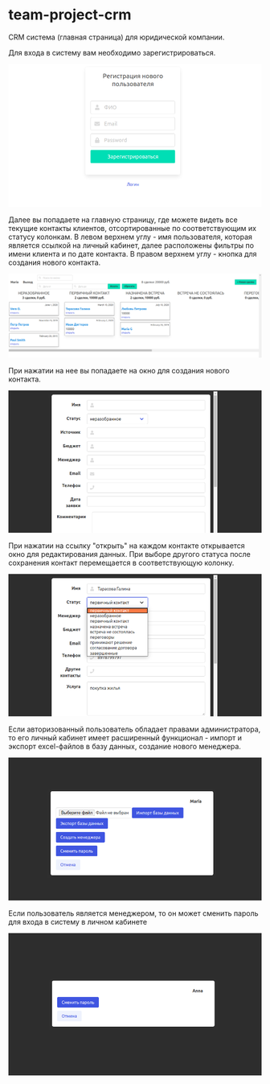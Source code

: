 # team-project-crm
CRM система (главная страница) для юридической компании.

Для входа в систему вам необходимо зарегистрироваться.

![Alt text](public/images/signup.png?raw=true "signup")

Далее вы попадаете на главную страницу, где можете видеть все текущие контакты клиентов, отсортированные по соответствующим их статусу колонкам.
В левом верхнем углу - имя пользователя, которая является ссылкой на личный кабинет, далее расположены фильтры по имени клиента и по дате контакта.
В правом верхнем углу - кнопка для создания нового контакта.

![Alt text](public/images/homepage2.png?raw=true "homepage")

При нажатии на нее вы попадаете на окно для создания нового контакта.

![Alt text](public/images/new.png?raw=true "new")

При нажатии на ссылку "открыть" на каждом контакте открывается окно для редактирования данных. При выборе другого статуса после сохранения контакт перемещается в соответствующую колонку. 

![Alt text](public/images/edit.png?raw=true "edit")

Если авторизованный пользователь обладает правами администратора, то его личный кабинет имеет расширенный функционал - импорт и экспорт excel-файлов в базу данных, создание нового менеджера.

![Alt text](public/images/admin.png?raw=true "admin")

Если пользователь является менеджером, то он может сменить пароль для входа в систему в личном кабинете 

![Alt text](public/images/manager.png?raw=true "manager")
